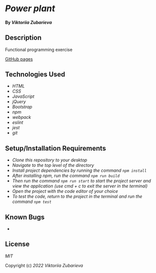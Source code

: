 # _Power plant_

#### By _**Viktoriia Zubarieva**_

## Description

Functional programming exercise

[GitHub pages](https://vzubarieva.github.io/galactic-age-calculator)

## Technologies Used

- _HTML_
- _CSS_
- _JavaScript_
- _jQuery_
- _Bootstrap_
- _npm_
- _webpack_
- _eslint_
- _jest_
- _git_

## Setup/Installation Requirements

- _Clone this repository to your desktop_
- _Navigate to the top level of the directory_
- _Install project dependencies by running the command `npm install`_
- _After installing npm, run the command `npm run build`_
- _Then run the command `npm run start` to start the project server and view the application (use cmd + c to exit the server in the terminal)_
- _Open the project with the code editor of your choice_
- _To test the code, return to the project in the terminal and run the command `npm test`_

## Known Bugs

-

## License

_MIT_

Copyright (c) _2022_ _Viktoriia Zubarieva_
